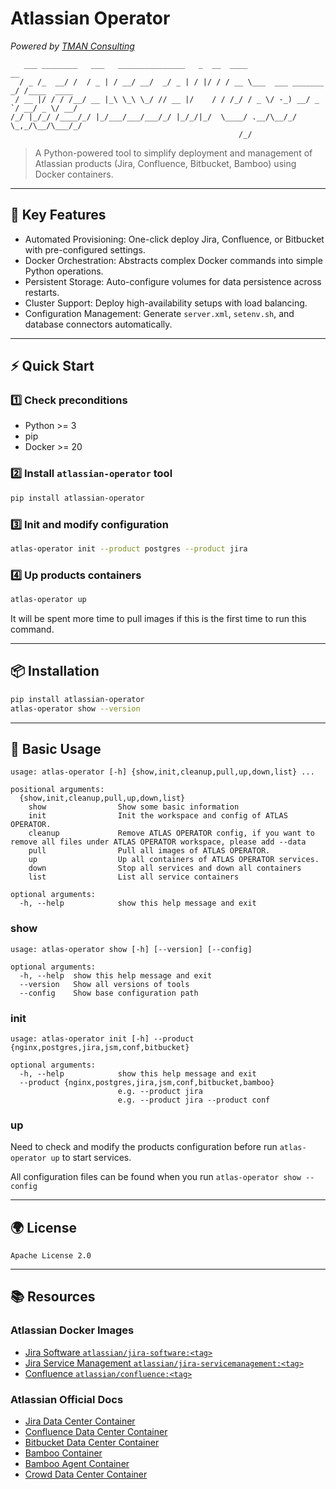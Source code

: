 # Atlassian Operator

*Powered by [TMAN Consulting](https://en.tman.ltd)*

```text
   ___ ________   ___   _______________   _  __  ____                    __          
  / _ /_  __/ /  / _ | / __/ __/  _/ _ | / |/ / / __ \___  ___ _______ _/ /____  ____
 / __ |/ / / /__/ __ |_\ \_\ \_/ // __ |/    / / /_/ / _ \/ -_) __/ _ `/ __/ _ \/ __/
/_/ |_/_/ /____/_/ |_/___/___/___/_/ |_/_/|_/  \____/ .__/\__/_/  \_,_/\__/\___/_/   
                                                   /_/                               
```

> A Python-powered tool to simplify deployment and management of Atlassian products (Jira, Confluence, Bitbucket, Bamboo) using Docker containers.

----

## 🚀 Key Features

- Automated Provisioning: One-click deploy Jira, Confluence, or Bitbucket with pre-configured settings.
- Docker Orchestration: Abstracts complex Docker commands into simple Python operations.
- Persistent Storage: Auto-configure volumes for data persistence across restarts.
- Cluster Support: Deploy high-availability setups with load balancing.
- Configuration Management: Generate `server.xml`, `setenv.sh`, and database connectors automatically.

----

## ⚡️ Quick Start

### 1️⃣ Check preconditions

- Python >= 3
- pip
- Docker >= 20

### 2️⃣ Install `atlassian-operator` tool

```bash
pip install atlassian-operator
```

### 3️⃣ Init and modify configuration

```bash
atlas-operator init --product postgres --product jira
```

### 4️⃣ Up products containers

```bash
atlas-operator up 
```

It will be spent more time to pull images if this is the first time to run this command. 

----

## 📦 Installation

```bash
pip install atlassian-operator
atlas-operator show --version
```

----

## 🍺 Basic Usage

```text
usage: atlas-operator [-h] {show,init,cleanup,pull,up,down,list} ...

positional arguments:
  {show,init,cleanup,pull,up,down,list}
    show                Show some basic information
    init                Init the workspace and config of ATLAS OPERATOR.
    cleanup             Remove ATLAS OPERATOR config, if you want to remove all files under ATLAS OPERATOR workspace, please add --data
    pull                Pull all images of ATLAS OPERATOR.
    up                  Up all containers of ATLAS OPERATOR services.
    down                Stop all services and down all containers
    list                List all service containers

optional arguments:
  -h, --help            show this help message and exit
```

### show

```text
usage: atlas-operator show [-h] [--version] [--config]

optional arguments:
  -h, --help  show this help message and exit
  --version   Show all versions of tools
  --config    Show base configuration path
```

### init

```text
usage: atlas-operator init [-h] --product {nginx,postgres,jira,jsm,conf,bitbucket}

optional arguments:
  -h, --help            show this help message and exit
  --product {nginx,postgres,jira,jsm,conf,bitbucket,bamboo}
                        e.g. --product jira 
                        e.g. --product jira --product conf
```

### up

Need to check and modify the products configuration before run `atlas-operator up` to start services.

All configuration files can be found when you run `atlas-operator show --config` 

----

## 🌍 License

`Apache License 2.0`

----

## 📚 Resources

### Atlassian Docker Images

- [Jira Software `atlassian/jira-software:<tag>`](https://hub.docker.com/r/atlassian/jira-software)
- [Jira Service Management `atlassian/jira-servicemanagement:<tag>`](https://hub.docker.com/r/atlassian/jira-servicemanagement)
- [Confluence `atlassian/confluence:<tag>`](https://hub.docker.com/r/atlassian/confluence)

### Atlassian Official Docs

- [Jira Data Center Container](https://atlassian.github.io/data-center-helm-charts/containers/JIRA/)
- [Confluence Data Center Container](https://atlassian.github.io/data-center-helm-charts/containers/CONFLUENCE/)
- [Bitbucket Data Center Container](https://atlassian.github.io/data-center-helm-charts/containers/BITBUCKET/)
- [Bamboo Container](https://atlassian.github.io/data-center-helm-charts/containers/BAMBOO/)
- [Bamboo Agent Container](https://atlassian.github.io/data-center-helm-charts/containers/BAMBOO-AGENT/)
- [Crowd Data Center Container](https://atlassian.github.io/data-center-helm-charts/containers/CROWD/)